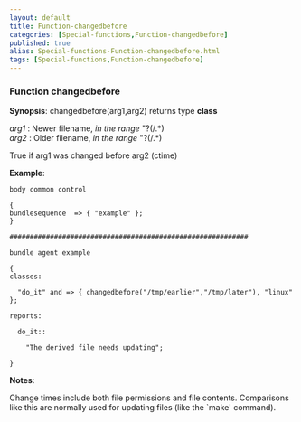 ```yaml
---
layout: default
title: Function-changedbefore
categories: [Special-functions,Function-changedbefore]
published: true
alias: Special-functions-Function-changedbefore.html
tags: [Special-functions,Function-changedbefore]
---
```


### Function changedbefore

**Synopsis**: changedbefore(arg1,arg2) returns type **class**

  
 *arg1* : Newer filename, *in the range* "?(/.\*)   
 *arg2* : Older filename, *in the range* "?(/.\*)   

True if arg1 was changed before arg2 (ctime)

**Example**:  
   

```cf3
body common control

{
bundlesequence  => { "example" };
}

###########################################################

bundle agent example

{     
classes:

  "do_it" and => { changedbefore("/tmp/earlier","/tmp/later"), "linux" }; 

reports:

  do_it::

    "The derived file needs updating";

}
```

**Notes**:  
   

Change times include both file permissions and file contents.
Comparisons like this are normally used for updating files (like the
\`make' command).
